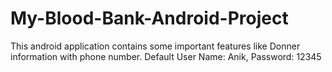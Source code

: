 # My-Blood-Bank-Android-Project
This android application contains some important features like Donner information with phone number.
Default User Name: Anik, Password: 12345
